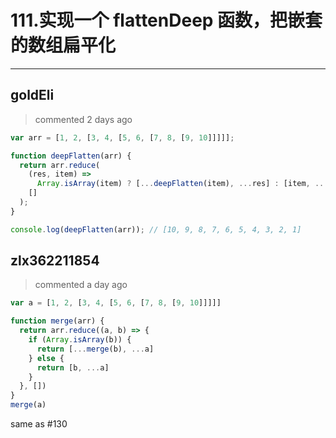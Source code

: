 
 # 111.实现一个 flattenDeep 函数，把嵌套的数组扁平化 
  
 ***
## goldEli 
 > commented 2 days ago 


```javascript
var arr = [1, 2, [3, 4, [5, 6, [7, 8, [9, 10]]]]];

function deepFlatten(arr) {
  return arr.reduce(
    (res, item) =>
      Array.isArray(item) ? [...deepFlatten(item), ...res] : [item, ...res],
    []
  );
}

console.log(deepFlatten(arr)); // [10, 9, 8, 7, 6, 5, 4, 3, 2, 1]

```
## zlx362211854 
 > commented a day ago 


```js
var a = [1, 2, [3, 4, [5, 6, [7, 8, [9, 10]]]]]

function merge(arr) {
  return arr.reduce((a, b) => {
    if (Array.isArray(b)) {
      return [...merge(b), ...a]
    } else {
      return [b, ...a]
    }
  }, [])
}
merge(a)

```

same as #130 